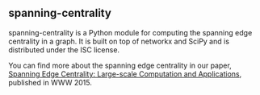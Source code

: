 ## spanning-centrality
spanning-centrality is a Python module for computing the spanning edge
centrality in a graph. It is built on top of networkx and SciPy and is
distributed under the ISC license.

You can find more about the spanning edge centrality in our paper, 
[Spanning Edge Centrality: Large-scale Computation and Applications](http://cs-people.bu.edu/cmav/downloads/spanning_edge.pdf),
published in WWW 2015.
